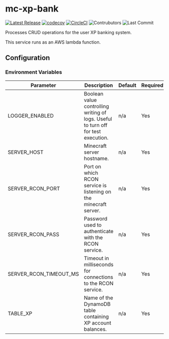 # mc-xp-bank
[![Latest Release](https://img.shields.io/github/v/release/Ubunfu/mc-xp-bank)](https://github.com/Ubunfu/mc-xp-bank/releases)
[![codecov](https://codecov.io/gh/Ubunfu/mc-xp-bank/branch/master/graph/badge.svg?token=uRJSpx2Faw)](https://codecov.io/gh/Ubunfu/mc-xp-bank)
[![CircleCI](https://img.shields.io/circleci/build/github/Ubunfu/mc-xp-bank?logo=circleci)](https://app.circleci.com/pipelines/github/Ubunfu/mc-xp-bank)
![Contrubutors](https://img.shields.io/github/contributors/Ubunfu/mc-xp-bank?color=blue)
![Last Commit](https://img.shields.io/github/last-commit/Ubunfu/mc-xp-bank)

Processes CRUD operations for the user XP banking system.

This service runs as an AWS lambda function.

## Configuration

### Environment Variables
| Parameter          | Description                                                                       | Default | Required? |
|--------------------|-----------------------------------------------------------------------------------|---------|-----------|
| LOGGER_ENABLED     | Boolean value controlling writing of logs. Useful to turn off for test execution. | n/a     | Yes       |
| SERVER_HOST        | Minecraft server hostname.                                                        | n/a     | Yes       |
| SERVER_RCON_PORT   | Port on which RCON service is listening on the minecraft server.                  | n/a     | Yes       |
| SERVER_RCON_PASS   | Password used to authenticate with the RCON service.                              | n/a     | Yes       |
| SERVER_RCON_TIMEOUT_MS   | Timeout in milliseconds for connections to the RCON service.                | n/a     | Yes       |
| TABLE_XP           | Name of the DynamoDB table containing XP account balances.                        | n/a     | Yes       |